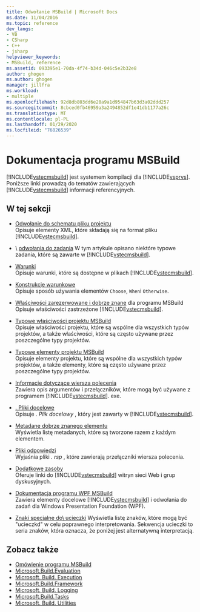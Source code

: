 ```yaml
---
title: Odwołanie MSBuild | Microsoft Docs
ms.date: 11/04/2016
ms.topic: reference
dev_langs:
- VB
- CSharp
- C++
- jsharp
helpviewer_keywords:
- MSBuild, reference
ms.assetid: 093395e1-70da-4f74-b34d-046c5e2b32e8
author: ghogen
ms.author: ghogen
manager: jillfra
ms.workload:
- multiple
ms.openlocfilehash: 92d8db803dd6e20a9a1d954847b63d3a02ddd257
ms.sourcegitcommit: 8cbced0fb46959a3a2494852df1e41db1177a26c
ms.translationtype: MT
ms.contentlocale: pl-PL
ms.lasthandoff: 01/29/2020
ms.locfileid: "76826539"
---
```

# <a name="msbuild-reference"></a>Dokumentacja programu MSBuild

[!INCLUDE[vstecmsbuild](../extensibility/internals/includes/vstecmsbuild_md.md)] jest systemem kompilacji dla [!INCLUDE[vsprvs](../code-quality/includes/vsprvs_md.md)]. Poniższe linki prowadzą do tematów zawierających [!INCLUDE[vstecmsbuild](../extensibility/internals/includes/vstecmsbuild_md.md)] informacji referencyjnych.

## <a name="in-this-section"></a>W tej sekcji

- [Odwołanie do schematu pliku projektu](../msbuild/msbuild-project-file-schema-reference.md)\
 Opisuje elementy XML, które składają się na format pliku [!INCLUDE[vstecmsbuild](../extensibility/internals/includes/vstecmsbuild_md.md)].

- \ [odwołania do zadania](../msbuild/msbuild-task-reference.md)
 W tym artykule opisano niektóre typowe zadania, które są zawarte w [!INCLUDE[vstecmsbuild](../extensibility/internals/includes/vstecmsbuild_md.md)].

- [Warunki](../msbuild/msbuild-conditions.md)\
 Opisuje warunki, które są dostępne w plikach [!INCLUDE[vstecmsbuild](../extensibility/internals/includes/vstecmsbuild_md.md)].

- [Konstrukcje warunkowe](../msbuild/msbuild-conditional-constructs.md)\
 Opisuje sposób używania elementów `Choose`, `When`i `Otherwise`.

- [Właściwości zarezerwowane i dobrze znane](../msbuild/msbuild-reserved-and-well-known-properties.md) dla programu MSBuild\
 Opisuje właściwości zastrzeżone [!INCLUDE[vstecmsbuild](../extensibility/internals/includes/vstecmsbuild_md.md)].

- [Typowe właściwości projektu MSBuild](../msbuild/common-msbuild-project-properties.md)\
 Opisuje właściwości projektu, które są wspólne dla wszystkich typów projektów, a także właściwości, które są często używane przez poszczególne typy projektów.

- [Typowe elementy projektu MSBuild](../msbuild/common-msbuild-project-items.md)\
 Opisuje elementy projektu, które są wspólne dla wszystkich typów projektów, a także elementy, które są często używane przez poszczególne typy projektów.

- [Informacje dotyczące wiersza polecenia](../msbuild/msbuild-command-line-reference.md)\
 Zawiera opis argumentów i przełączników, które mogą być używane z programem [!INCLUDE[vstecmsbuild](../extensibility/internals/includes/vstecmsbuild_md.md)]. exe.

- [. Pliki docelowe](../msbuild/msbuild-dot-targets-files.md)\
 Opisuje *. Plik docelowy* , który jest zawarty w [!INCLUDE[vstecmsbuild](../extensibility/internals/includes/vstecmsbuild_md.md)].

- [Metadane dobrze znanego elementu](../msbuild/msbuild-well-known-item-metadata.md)\
 Wyświetla listę metadanych, które są tworzone razem z każdym elementem.

- [Pliki odpowiedzi](../msbuild/msbuild-response-files.md)\
 Wyjaśnia pliki *. rsp* , które zawierają przełączniki wiersza polecenia.

- [Dodatkowe zasoby](https://social.msdn.microsoft.com/forums/vstudio/home?forum=msbuild)\
 Oferuje linki do [!INCLUDE[vstecmsbuild](../extensibility/internals/includes/vstecmsbuild_md.md)] witryn sieci Web i grup dyskusyjnych.

- [Dokumentacja programu WPF MSBuild](../msbuild/wpf-msbuild-reference.md)\
 Zawiera elementy docelowe [!INCLUDE[vstecmsbuild](../extensibility/internals/includes/vstecmsbuild_md.md)] i odwołania do zadań dla Windows Presentation Foundation (WPF).

- [Znaki specjalne do\ ucieczki](../msbuild/special-characters-to-escape.md)
 Wyświetla listę znaków, które mogą być "ucieczkd" w celu poprawnego interpretowania. Sekwencja ucieczki to seria znaków, która oznacza, że poniżej jest alternatywną interpretacją.

## <a name="see-also"></a>Zobacz także

- [Omówienie programu MSBuild](../msbuild/msbuild.md)
- [Microsoft.Build.Evaluation](/dotnet/api/microsoft.build.evaluation)
- [Microsoft. Build. Execution](/dotnet/api/microsoft.build.execution)
- [Microsoft.Build.Framework](/dotnet/api/microsoft.build.framework)
- [Microsoft. Build. Logging](/dotnet/api/microsoft.build.logging)
- [Microsoft.Build.Tasks](/dotnet/api/microsoft.build.tasks)
- [Microsoft. Build. Utilities](/dotnet/api/microsoft.build.utilities)
